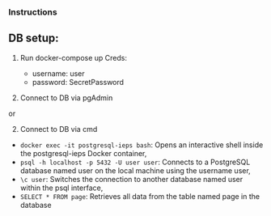 
  

### Instructions

  

## DB setup:

  

1. Run docker-compose up
    Creds:
    - username: user
    - password: SecretPassword

2. Connect to DB via pgAdmin


  
or

  

2. Connect to DB via cmd

  

- ``docker exec -it postgresql-ieps bash``: Opens an interactive shell inside the postgresql-ieps Docker container,
- ``psql -h localhost -p 5432 -U user user``: Connects to a PostgreSQL database named user on the local machine using the username user,
- ``\c user``: Switches the connection to another database named user within the psql interface,
- ``SELECT * FROM page``: Retrieves all data from the table named page in the database


